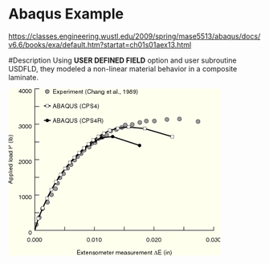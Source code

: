 # Abaqus Example
https://classes.engineering.wustl.edu/2009/spring/mase5513/abaqus/docs/v6.6/books/exa/default.htm?startat=ch01s01aex13.html

#Description
Using **USER DEFINED FIELD** option and user subroutine USDFLD, they modeled a non-linear material behavior in a composite laminate.


![plot](01_COMPOSITE_ANALYSIS/03_COMPOSITE_FAILURE_SUBROUTINE/abaqus_example.png)
